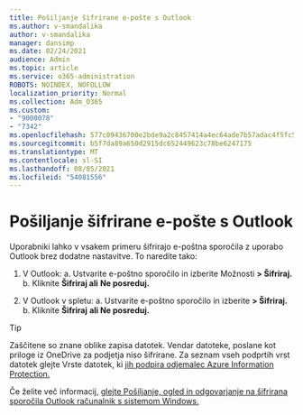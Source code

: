 ```yaml
---
title: Pošiljanje šifrirane e-pošte s Outlook
ms.author: v-smandalika
author: v-smandalika
manager: dansimp
ms.date: 02/24/2021
audience: Admin
ms.topic: article
ms.service: o365-administration
ROBOTS: NOINDEX, NOFOLLOW
localization_priority: Normal
ms.collection: Adm_O365
ms.custom:
- "9000078"
- "7342"
ms.openlocfilehash: 577c09436700e2bde9a2c8457414a4ec64ade7b57adac4f5fc51ca7cffe73656
ms.sourcegitcommit: b5f7da89a650d2915dc652449623c78be6247175
ms.translationtype: MT
ms.contentlocale: sl-SI
ms.lasthandoff: 08/05/2021
ms.locfileid: "54081556"
---
```

# <a name="send-encrypted-email-using-outlook"></a>Pošiljanje šifrirane e-pošte s Outlook

Uporabniki lahko v vsakem primeru šifrirajo e-poštna sporočila z uporabo Outlook brez dodatne nastavitve. To naredite tako:

1. V Outlook: a. Ustvarite e-poštno sporočilo in izberite Možnosti **> Šifriraj.** 
    b. Kliknite **Šifriraj ali** **Ne posreduj.**

2. V Outlook v spletu: a. Ustvarite e-poštno sporočilo in izberite **> Šifriraj.**
    b. Kliknite **Šifriraj** **ali Ne posreduj.**

> [!TIP]
> Zaščitene so znane oblike zapisa datotek. Vendar datoteke, poslane kot priloge iz OneDrive za podjetja niso šifrirane. Za seznam vseh podprtih vrst datotek glejte Vrste datotek, ki [jih podpira odjemalec Azure Information Protection.](https://docs.microsoft.com/azure/information-protection/rms-client/client-admin-guide-file-types)

Če želite več informacij, [glejte Pošiljanje, ogled in odgovarjanje na šifrirana sporočila Outlook računalnik s sistemom Windows.](https://support.microsoft.com/topic/send-view-and-reply-to-encrypted-messages-in-outlook-for-pc-eaa43495-9bbb-4fca-922a-df90dee51980)



